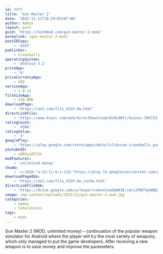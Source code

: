 ```yaml
---
id: 2975
title: 'Gun Master 2'
date: '2022-11-21T18:29:03+07:00'
author: Admin
layout: post
guid: 'https://kindmod.com/gun-master-2-mod/'
permalink: /gun-master-2-mod/
postIDCopy:
    - '4325'
publisher:
    - Craneballs
operatingSystem:
    - 'Android 3.2'
priceApp:
    - '0'
priceCurrencyApp:
    - USD
versionApp:
    - 1.0.12
fileSizeApp:
    - 120.8Mb
downloadPage:
    - 'https://an1.com/file_4325-dw.html'
directLinkFile:
    - 'https://www.4sync.com/web/directDownload/8sOL0WTr/5oinus.3687234a4dee064ba2637f6ae29cd171'
ratingCount:
    - '4386'
ratingValue:
    - '4'
googlePlay:
    - 'https://play.google.com/store/apps/details?id=com.craneballs.gunbuilder2'
youtubeID:
    - oQRVyi0T21o
modFeatures:
    - 'unlimited money'
thumb:
    - 's:1928:"a:15:{i:0;s:115:"https://play-lh.googleusercontent.com/gFre1m9NYceBIxRYYNyshLMep5Zt0beyeDaiQw3VSMod7YI63DCqVvmcYlEEbwmZRvU=w526-h296";i:1;s:115:"https://play-lh.googleusercontent.com/4cT3gj-ioJfLvqunD8istU5H_MK_dJa_y-x_wfUJC7Slxnk9cqOTlfNWe28y_YKsv0Y=w526-h296";i:2;s:116:"https://play-lh.googleusercontent.com/5B8jJs5LNQWArDdvwJEMYKDqlNogU6UqHLSsimcLnBl-xfZjfMBSXQYUIA7SCmkqwayh=w526-h296";i:3;s:115:"https://play-lh.googleusercontent.com/PoHvhFcT1-4UToh5OV4OAd6PRQyfQF_AkMwd-vfQRakslMqPBkiSPKeP8Ej7ae9h6HE=w526-h296";i:4;s:115:"https://play-lh.googleusercontent.com/wuV2PLaP3kh8RasdDQC4bsCscdz5dTulzmiIYV3fP86cgxDrFv2TEAwzrgolKdyO0zY=w526-h296";i:5;s:115:"https://play-lh.googleusercontent.com/60jHrQ74OeoAgrfPcQZooDH7VWA0X4bGMkOLoJbtG1saWxHSsD_ru3hEkZGkcvY0VBE=w526-h296";i:6;s:116:"https://play-lh.googleusercontent.com/j3TfzaqsnW65k8ty0pV73xkqic_-4sWcDFZJc9cJhQtuQF-WzMPR2lCYwwSUJVvx5rMv=w526-h296";i:7;s:114:"https://play-lh.googleusercontent.com/LIF0LoTAtARCGurx-ABnUWjkdwjTBwR2i5h_cgZAvNbuBf_oJNmGItbH7qvH87VNxA=w526-h296";i:8;s:115:"https://play-lh.googleusercontent.com/3gJ3QxkdR4aFwVQBhdMpCUWsyUCfUBpUbAPY8t-d7BaZKhxsPVHyivoqn_0j2v4FgoI=w526-h296";i:9;s:114:"https://play-lh.googleusercontent.com/X9hlesAPNtlzJottzowrApMFXMYiWdc08q09zaqRdU0XFKDatl3AnjHz926FH7OLdQ=w526-h296";i:10;s:114:"https://play-lh.googleusercontent.com/YfgTCH1lIMWKOfes6CvF14xs0OAhJM-9-Sc3BXVX7qktA5q2Dpp26sRRxiZuA1cDQQ=w526-h296";i:11;s:114:"https://play-lh.googleusercontent.com/VYQCT8f1pMXwmVU33iHFjw_-pWXIVfTJI0DfYFi23dHZMd6FO76KTerImdocQ9XTUQ=w526-h296";i:12;s:115:"https://play-lh.googleusercontent.com/GBTMY6ynApKInLwjgVa_YArSHMvq8wrzN8p73orUnDI6FHkR_9IelRjfbh__3YPtvxs=w526-h296";i:13;s:114:"https://play-lh.googleusercontent.com/2eRAYNX4W6g1RYF9N35AW3_ILEVTvjybhEQnrXaac95fKz_wdMutZTFLsKRf4nmt6A=w526-h296";i:14;s:114:"https://play-lh.googleusercontent.com/TYdiVQQXBRC_qHfcSJsCWQgS83PIygaYaWe-45R6GySqB5ll0C-dUZxE-AJLS9dXFg=w526-h296";}";'
downloadPageObb:
    - 'https://an1.com/file_4325-dw_cache.html'
directLinkFileObb:
    - 'https://drive.google.com/uc?export=download&#038;id=1JPNFfgVWQDaYOckeXYsyVqET5f7VP754'
image: /wp-content/uploads/2022/11/gun-master-2-mod.jpg
categories:
    - Games
    - Simulations
tags:
    - mods
---
```


Gun Master 2 (MOD, unlimited money) – continuation of the popular weapon simulator for Android where the player will try the most variety of weapons, which only managed to put the game developers. After receiving a new weapon is to save money and improve the parameters.